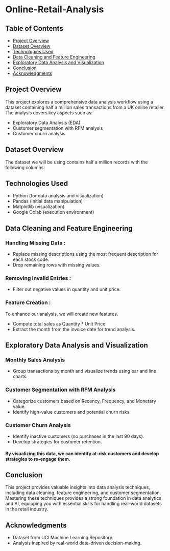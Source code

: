 # Online-Retail-Analysis

## Table of Contents
- [Project Overview](#project-overview)
- [Dataset Overview](#dataset-overview)
- [Technologies Used](#technologies-used)
- [Data Cleaning and Feature Engineering](#data-cleaning-and-feature-engineering)
- [Exploratory Data Analysis and Visualization](#exploratory-data-analysis-and-visualization)
- [Conclusion](#conclusion)
- [Acknowledgments](#acknowledgments)


## Project Overview
This project explores a comprehensive data analysis workflow using a dataset containing half a million sales transactions from a UK online retailer. The analysis covers key aspects such as:
- Exploratory Data Analysis (EDA)
- Customer segmentation with RFM analysis
- Customer churn analysis

## Dataset Overview
The dataset we will be using contains half a million records with the following columns:

  

## Technologies Used
- Python (for data analysis and visualization)
- Pandas (initial data manipulation)
- Matplotlib (visualization)
- Google Colab (execution environment)

## Data Cleaning and Feature Engineering
### Handling Missing Data :
- Replace missing descriptions using the most frequent description for each stock code.
- Drop remaining rows with missing values.
### Removing Invalid Entries :
- Filter out negative values in quantity and unit price.
### Feature Creation :
To enhance our analysis, we will create new features.
- Compute total sales as Quantity * Unit Price.
- Extract the month from the invoice date for trend analysis.

## Exploratory Data Analysis and Visualization
### Monthly Sales Analysis
- Group transactions by month and visualize trends using bar and line charts.
### Customer Segmentation with RFM Analysis
- Categorize customers based on Recency, Frequency, and Monetary value.
- Identify high-value customers and potential churn risks.
### Customer Churn Analysis
- Identify inactive customers (no purchases in the last 90 days).
- Develop strategies for customer retention.
#### By visualizing this data, we can identify at-risk customers and develop strategies to re-engage them.

## Conclusion
This project provides valuable insights into data analysis techniques, including data cleaning, feature engineering, and customer segmentation. Mastering these techniques provides a strong foundation in data analytics and AI, equipping you with essential skills for handling real-world datasets in the retail industry.

## Acknowledgments
- Dataset from UCI Machine Learning Repository.
- Analysis inspired by real-world data-driven decision-making.











